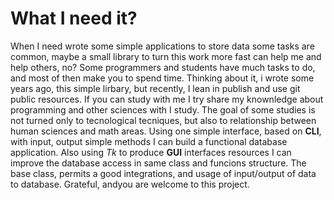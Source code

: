 # What I need it?
When I need wrote some simple applications to store data some tasks are common, maybe a small library to turn this work more fast can help me and help others, no?
Some programmers and students have much tasks to do, and most of then make you to spend time.
Thinking about it, i wrote some years ago, this simple lirbary, but recently, I lean in publish and use git public resources.
If you can study with me I try share my knownledge about programming and other sciences with I study.
The goal of some studies is not turned only to tecnological tecniques, but also to relationship between human sciences and math areas.
Using one simple interface, based on **CLI**, with input, output simple methods I can build a functional database application.
Also using _Tk_ to produce **GUI** interfaces resources I can improve the database access in same class and funcions structure.
The base class, permits a good integrations, and usage of input/output of data to database.
Grateful, andyou are welcome to  this project.
